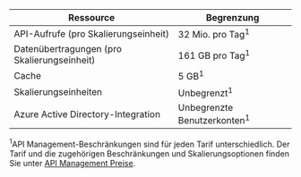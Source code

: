| Ressource | Begrenzung |
|-----------------------------------|------------------------------------------|
| API-Aufrufe (pro Skalierungseinheit) | 32 Mio. pro Tag<sup>1</sup> |
| Datenübertragungen (pro Skalierungseinheit) | 161 GB pro Tag<sup>1</sup> |
| Cache | 5 GB<sup>1</sup> |
| Skalierungseinheiten | Unbegrenzt<sup>1</sup> |
| Azure Active Directory-Integration| Unbegrenzte Benutzerkonten<sup>1</sup> |

<sup>1</sup>API Management-Beschränkungen sind für jeden Tarif unterschiedlich. Der Tarif und die zugehörigen Beschränkungen und Skalierungsoptionen finden Sie unter [API Management Preise](http://azure.microsoft.com/pricing/details/api-management/).

<!---HONumber=Oct15_HO3-->